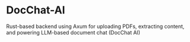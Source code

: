 # DocChat-AI
Rust-based backend using Axum for uploading PDFs, extracting content, and powering LLM-based document chat (DocChat AI)
